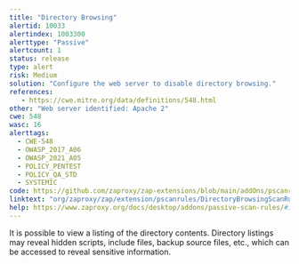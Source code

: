 ```yaml
---
title: "Directory Browsing"
alertid: 10033
alertindex: 1003300
alerttype: "Passive"
alertcount: 1
status: release
type: alert
risk: Medium
solution: "Configure the web server to disable directory browsing."
references:
   - https://cwe.mitre.org/data/definitions/548.html
other: "Web server identified: Apache 2"
cwe: 548
wasc: 16
alerttags: 
  - CWE-548
  - OWASP_2017_A06
  - OWASP_2021_A05
  - POLICY_PENTEST
  - POLICY_QA_STD
  - SYSTEMIC
code: https://github.com/zaproxy/zap-extensions/blob/main/addOns/pscanrules/src/main/java/org/zaproxy/zap/extension/pscanrules/DirectoryBrowsingScanRule.java
linktext: "org/zaproxy/zap/extension/pscanrules/DirectoryBrowsingScanRule.java"
help: https://www.zaproxy.org/docs/desktop/addons/passive-scan-rules/#id-10033
---
```

It is possible to view a listing of the directory contents. Directory listings may reveal hidden scripts, include files, backup source files, etc., which can be accessed to reveal sensitive information.
